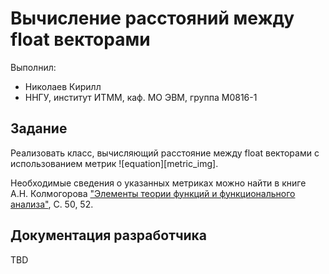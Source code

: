 # Вычисление расстояний между float векторами

Выполнил:

* Николаев Кирилл
* ННГУ, институт ИТММ, каф. МО ЭВМ, группа М0816-1

## Задание

Реализовать класс, вычисляющий расстояние между float векторами с использованием метрик ![equation][metric_img].

Необходимые сведения о указанных метриках можно найти в книге А.Н. Колмогорова ["Элементы теории функций и функционального анализа"][metric_book], С. 50, 52.

## Документация разработчика

TBD

<!-- LINKS -->


[metric_book]: https://books.google.ru/books?id=fNf5AgAAQBAJ&pg=PA50&lpg=PA50&&source=bl&ots=oWRkDV0ttR&sig=1juW2d_n7EhL6r7MZyaLjNAwp0k&hl=ru&sa=X&redir_esc=y#v=onepage&q&f=true
